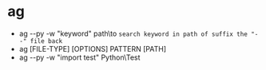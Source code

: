 # ag

- ag --py -w "keyword" path\to `search keyword in path of suffix the "--" file back` 
- ag [FILE-TYPE] [OPTIONS] PATTERN [PATH]
- ag --py -w "import test" Python\Test
